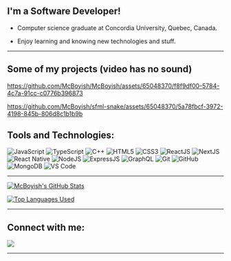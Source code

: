 ## I'm a Software Developer!

- Computer science graduate at Concordia University, Quebec, Canada.

- Enjoy learning and knowing new technologies and stuff.

---

## Some of my projects (video has no sound)

https://github.com/McBoyish/McBoyish/assets/65048370/f8f9df00-5784-4c7a-91cc-c0776b396873

https://github.com/McBoyish/sfml-snake/assets/65048370/5a78fbcf-3972-4198-845b-806d8c1b1b9b

## Tools and Technologies:

![JavaScript](https://img.shields.io/badge/javascript%20-%23323330.svg?&style=for-the-badge&logo=javascript&logoColor=%23F7DF1E)
![TypeScript](https://img.shields.io/badge/typescript%20-%23007ACC.svg?&style=for-the-badge&logo=typescript&logoColor=white)
![C++](https://img.shields.io/badge/c++%20-%2300599C.svg?&style=for-the-badge&logo=c%2B%2B&ogoColor=white)
![HTML5](https://img.shields.io/badge/html5%20-%23E34F26.svg?&style=for-the-badge&logo=html5&logoColor=white)
![CSS3](https://img.shields.io/badge/css3%20-%231572B6.svg?&style=for-the-badge&logo=css3&logoColor=white)
![ReactJS](https://img.shields.io/badge/react.js%20-%2320232a.svg?&style=for-the-badge&logo=react&logoColor=%2361DAFB)
![NextJS](https://img.shields.io/badge/next.JS%20-%23000000.svg?&style=for-the-badge&logo=next.js&logoColor=white)
![React Native](https://img.shields.io/badge/react_native%20-%2320232a.svg?&style=for-the-badge&logo=react&logoColor=%2361DAFB)
![NodeJS](https://img.shields.io/badge/node.js%20-%2343853D.svg?&style=for-the-badge&logo=node.js&logoColor=white)
![ExpressJS](https://img.shields.io/badge/Express.js-404D59?style=for-the-badge&logo=express&logoColor=white)
![GraphQL](https://img.shields.io/badge/GraphQl-E10098?style=for-the-badge&logo=graphql&logoColor=white)
![Git](https://img.shields.io/badge/git%20-%23F05033.svg?&style=for-the-badge&logo=git&logoColor=white)
![GitHub](https://img.shields.io/badge/github%20-%23121011.svg?&style=for-the-badge&logo=github&logoColor=white)
![MongoDB](https://img.shields.io/badge/MongoDB-47A248.svg?&style=for-the-badge&logo=mongodb&logoColor=white)
![VS Code](https://img.shields.io/badge/Visual_Studio_Code-0078D4?style=for-the-badge&logo=visual%20studio%20code&logoColor=white)

---

[![McBoyish's GitHub Stats](https://github-readme-stats.vercel.app/api?username=McBoyish&show_icons=true&bg_color=0e153a&title_color=e2f3f5&text_color=e2f3f5&icon_color=e2f3f5)](https://github.com/McBoyish?tab=repositories)

[![Top Languages Used](https://github-readme-stats.vercel.app/api/top-langs/?username=McBoyish&layout=compact&title_color=e2f3f5&bg_color=0e153a&text_color=e2f3f5)](https://github.com/McBoyish?tab=repositories)

---

## Connect with me:

[<img src="https://img.shields.io/badge/linkedin%20-%230077B5.svg?&style=for-the-badge&logo=linkedin&logoColor=white"/>][linkedin-link]

[linkedin-link]: https://www.linkedin.com/in/jake-li-shing-hiung/

---
